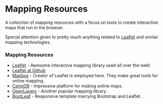 # Mapping Resources
A collection of mapping resources with a focus on tools to create interactive maps that run in the browser.

Special attention given to pretty much anything related to [Leaflet](http://www.leafletjs.com) and similar mapping technologies.

### Mapping Resources

* [Leaflet](http://www.leafletjs.com) - Awesome interactive mapping library used all over the web!
* [Leaflet at Github](https://github.com/Leaflet/Leaflet)
* [Mapbox](http://www.mapbox.com) - Creator of Leaflet is employed here. They make great tools for online mapping.
* [CartoDB](http://www.cartodb.com) - Impressive platform for making online maps.
* [OpenLayers](http://openlayers.org) - Another popular mapping library.
* [BootLeaf](https://github.com/bmcbride/bootleaf) - Responsive template marrying Bootstrap and Leaflet.
